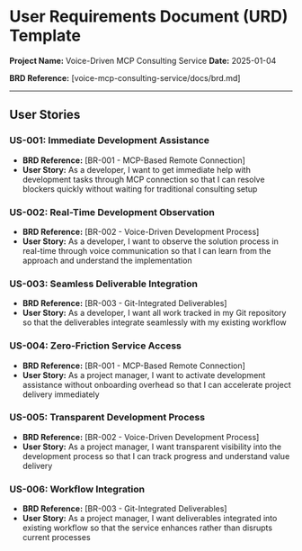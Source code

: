 # User Requirements Document (URD) Template

**Project Name:** Voice-Driven MCP Consulting Service
**Date:** 2025-01-04

**BRD Reference:** [voice-mcp-consulting-service/docs/brd.md]

---

## User Stories

### US-001: Immediate Development Assistance
- **BRD Reference:** [BR-001 - MCP-Based Remote Connection]
- **User Story:** As a developer, I want to get immediate help with development tasks through MCP connection so that I can resolve blockers quickly without waiting for traditional consulting setup

### US-002: Real-Time Development Observation
- **BRD Reference:** [BR-002 - Voice-Driven Development Process]
- **User Story:** As a developer, I want to observe the solution process in real-time through voice communication so that I can learn from the approach and understand the implementation

### US-003: Seamless Deliverable Integration
- **BRD Reference:** [BR-003 - Git-Integrated Deliverables]
- **User Story:** As a developer, I want all work tracked in my Git repository so that the deliverables integrate seamlessly with my existing workflow

### US-004: Zero-Friction Service Access
- **BRD Reference:** [BR-001 - MCP-Based Remote Connection]
- **User Story:** As a project manager, I want to activate development assistance without onboarding overhead so that I can accelerate project delivery immediately

### US-005: Transparent Development Process
- **BRD Reference:** [BR-002 - Voice-Driven Development Process]
- **User Story:** As a project manager, I want transparent visibility into the development process so that I can track progress and understand value delivery

### US-006: Workflow Integration
- **BRD Reference:** [BR-003 - Git-Integrated Deliverables]
- **User Story:** As a project manager, I want deliverables integrated into existing workflow so that the service enhances rather than disrupts current processes


